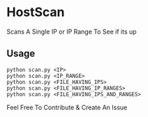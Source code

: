 # HostScan
Scans  A Single IP or IP Range To See if its up

## Usage 

```
python scan.py <IP>
python scan.py <IP_RANGE>
python scan.py <FILE_HAVING_IPS>
python scan.py <FILE_HAVING_IP_RANGES>
python scan.py <FILE_HAVING_IPS_AND_RANGES>
```

Feel Free To Contribute & Create An Issue
